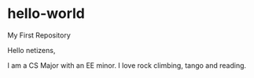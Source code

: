 # hello-world
My First Repository

Hello netizens,

I am a CS Major with an EE minor. I love rock climbing, tango and reading.
